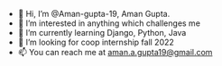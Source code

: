 - 👋 Hi, I’m @Aman-gupta-19, Aman Gupta.
- 👀 I’m interested in anything which challenges me 
- 🌱 I’m currently learning Django, Python, Java 
- 💞️ I’m looking for coop internship fall 2022
- 📫 You can reach me at aman.a.gupta19@gmail.com


